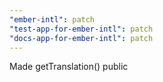 ```yaml
---
"ember-intl": patch
"test-app-for-ember-intl": patch
"docs-app-for-ember-intl": patch
---
```


Made getTranslation() public
